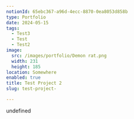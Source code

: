 ```yaml
---
notionId: 65ebc367-a96d-4ecc-8870-0ea8053d858b
type: Portfolio
date: 2024-05-15
tags:
  - Test3
  - Test
  - Test2
image:
  src: /images/portfolio/Demon rat.png
  width: 231
  height: 185
location: Somewhere
enabled: true
title: Test Project 2
slug: test-project-

---
```

undefined